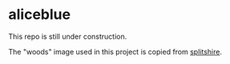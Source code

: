 # aliceblue

This repo is still under construction.

The "woods" image used in this project is copied from [splitshire](https://www.splitshire.com/wp-content/uploads/2021/10/SplitShire-21-Woods-Collection-7539.jpg).
